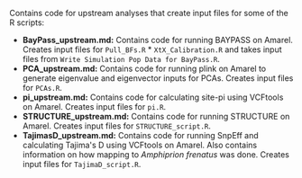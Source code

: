 Contains code for upstream analyses that create input files for some of the R scripts:
 * **BayPass_upstream.md:** Contains code for running BAYPASS on Amarel. Creates input files for `Pull_BFs.R` * `XtX_Calibration.R` and takes input files from `Write Simulation Pop Data for BayPass.R`.
 * **PCA_upstream.md:** Contains code for running plink on Amarel to generate eigenvalue and eigenvector inputs for PCAs. Creates input files for `PCAs.R`.
 * **pi_upstream.md:** Contains code for calculating site-pi using VCFtools on Amarel. Creates input files for `pi.R`.
 * **STRUCTURE_upstream.md:** Contains code for running STRUCTURE on Amarel. Creates input files for `STRUCTURE_script.R`.
 * **TajimasD_upstream.md:** Contains code for running SnpEff and calculating Tajima's D using VCFtools on Amarel. Also contains information on how mapping to *Amphiprion frenatus* was done. Creates input files for `TajimaD_script.R`.
